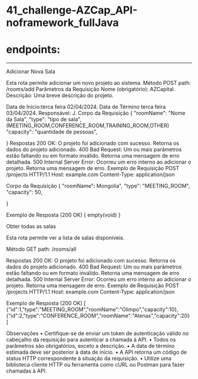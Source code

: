 ﻿# 41_challenge-AZCap_API-noframework_fullJava


<h1>endpoints:</h1>
<hr>
Adicionar Nova Sala

Esta rota permite adicionar um novo projeto ao sistema.
Método
POST
path:
/rooms/add
Parâmetros da Requisição
Nome (obrigatório): AZCapital.
Descrição: Uma breve descrição do projeto.

Data de Início:terca feira 02/04/2024.
Data de Término terca feira 03/04/2024.
Responsável: J.
Corpo da Requisição
{
    "roomName": "Nome da Sala",
    "type": "tipo de sala",(MEETING_ROOM,CONFERENCE_ROOM,TRAINING_ROOM,OTHER)
    "capacity": "quantidade de pessoas",
    
}
Respostas
200 OK: O projeto foi adicionado com sucesso. Retorna os dados do projeto adicionado.
400 Bad Request: Um ou mais parâmetros estão faltando ou em formato inválido. Retorna uma mensagem de erro detalhada.
500 Internal Server Error: Ocorreu um erro interno ao adicionar o projeto. Retorna uma mensagem de erro.
Exemplo de Requisição
POST /projects HTTP/1.1
Host: example.com
Content-Type: application/json

Corpo da Requisição
{
    "roomName": Mongolia",
    "type": "MEETING_ROOM",
    "capacity": 50,
    
}



Exemplo de Resposta (200 OK)
{ empty(void)  }

Obter todas as salas

Esta rota permite ver a lista de salas disponiveis.

Método
GET
path:
/rooms/all

Respostas
200 OK: O projeto foi adicionado com sucesso. Retorna os dados do projeto adicionado.
400 Bad Request: Um ou mais parâmetros estão faltando ou em formato inválido. Retorna uma mensagem de erro detalhada.
500 Internal Server Error: Ocorreu um erro interno ao adicionar o projeto. Retorna uma mensagem de erro.
Exemplo de Requisição
POST /projects HTTP/1.1
Host: example.com
Content-Type: application/json


Exemplo de Resposta (200 OK)
[
{"id":1,"type":"MEETING_ROOM","roomName":"Olimpo","capacity":10},{"id":2,"type":"CONFERENCE_ROOM","roomName":"Atenas","capacity":20}
]


Observações
•	Certifique-se de enviar um token de autenticação válido no cabeçalho da requisição para autenticar a chamada à API.
•	Todos os parâmetros são obrigatórios, exceto a descrição.
•	A data de término estimada deve ser posterior à data de início.
•	A API retorna um código de status HTTP correspondente à situação da requisição.
•	Utilize uma biblioteca cliente HTTP ou ferramenta como cURL ou Postman para fazer chamadas à API.


